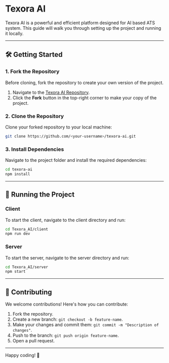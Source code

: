 # Texora AI

Texora AI is a powerful and efficient platform designed for AI based ATS system. This guide will walk you through setting up the project and running it locally.

---

## 🛠️ Getting Started

### 1. Fork the Repository

Before cloning, fork the repository to create your own version of the project.

1. Navigate to the [Texora AI Repository](https://github.com/vixxhesh/texora-ai.git).
2. Click the **Fork** button in the top-right corner to make your copy of the project.

### 2. Clone the Repository

Clone your forked repository to your local machine:

```bash
git clone https://github.com/<your-username>/texora-ai.git
```

### 3. Install Dependencies

Navigate to the project folder and install the required dependencies:

```bash
cd texora-ai
npm install
```

---

## 🚀 Running the Project

### Client

To start the client, navigate to the client directory and run:

```bash
cd Texora_AI/client
npm run dev
```

### Server

To start the server, navigate to the server directory and run:

```bash
cd Texora_AI/server
npm start
```

---

## 🌟 Contributing

We welcome contributions! Here's how you can contribute:

1. Fork the repository.
2. Create a new branch: `git checkout -b feature-name`.
3. Make your changes and commit them: `git commit -m "Description of changes"`.
4. Push to the branch: `git push origin feature-name`.
5. Open a pull request.

---

Happy coding! 🚀
